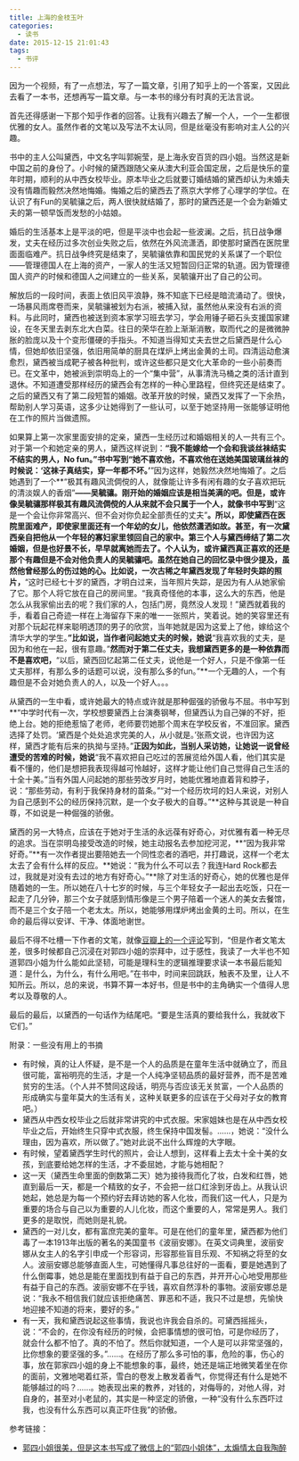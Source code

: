 ```yaml
---
title: 上海的金枝玉叶
categories:
  - 读书
date: 2015-12-15 21:01:43
tags:
  - 书评
---
```


因为一个视频，有了一点想法，写了一篇文章，引用了知乎上的一个答案，又因此去看了一本书，还想再写一篇文章。与一本书的缘分有时真的无法言说。

<!-- more -->

首先还得感谢一下那个知乎作者的回答。让我有兴趣去了解一个人，一个一生都很优雅的女人。虽然作者的文笔以及写法不太认同，但是丝毫没有影响对主人公的兴趣。

书中的主人公叫黛西，中文名字叫郭婉莹，是上海永安百货的四小姐。当然这是新中国之前的身份了。小时候的黛西跟随父亲从澳大利亚会国定居，之后是快乐的童年时期，顺利的从中西女校毕业。原本毕业之后就要订婚结婚的黛西却认为未婚夫没有情趣而毅然决然地悔婚。悔婚之后的黛西去了燕京大学修了心理学的学位。在认识了有Fun的吴毓骧之后，两人很快就结婚了，那时的黛西还是一个会为新婚丈夫的第一顿早饭而发愁的小姑娘。

婚后的生活基本上是平淡的吧，但是平淡中也会起一些波澜。之后，抗日战争爆发，丈夫在经历过多次创业失败之后，依然在外风流潇洒，即使那时黛西在医院里面面临难产。抗日战争终究是结束了，吴毓骧依靠和国民党的关系谋了一个职位——管理德国人在上海的资产，一家人的生活又短暂回归正常的轨道。因为管理德国人资产的时候和德国人之间建立的一些关系，吴毓骧开出了自己的公司。

解放后的一段时间，表面上依旧风平浪静，殊不知底下已经是暗流涌动了。很快，一场暴风雨席卷而来，吴毓骧被划为右派，被捕入狱，虽然他从来没有右派的资料。与此同时，黛西也被送到资本家学习班去学习，学会用锤子砸石头支援国家建设，在冬天里去剥东北大白菜。往日的荣华在脸上渐渐消散，取而代之的是微微肿胀的脸庞以及十个变形僵硬的手指头。不知道当得知丈夫去世之后黛西是什么心情，但她却依旧坚强，依旧用简单的厨具在煤炉上烤出金黄的土司。四清运动愈演愈烈，黛西被当成靶子被各种批判，或许这些都只是文化大革命的一些小前奏而已。在文革中，她被派到崇明岛上的一个“集中营”，从事清洗马桶之类的活计直到退休。不知道遭受那样经历的黛西会有怎样的一种心里路程，但终究还是结束了。之后的黛西又有了第二段短暂的婚姻。改革开放的时候，黛西又发挥了一下余热，帮助别人学习英语，这多少让她得到了一些认可，以至于她坚持用一张能够证明他在工作的照片当做遗照。

如果算上第一次家里面安排的定亲，黛西一生经历过和婚姻相关的人一共有三个。对于第一个和她定亲的男人，黛西这样说到：**“我不能嫁给一个会和我谈丝袜结实不结实的男人，No fun。”**书中写到**“她不喜欢他，不喜欢他在送她美国玻璃丝袜的时候说：‘这袜子真结实，穿一年都不坏。’**”因为这样，她毅然决然地悔婚了。之后她遇到了一个**“极其有趣风流倜傥的人，就像能让许多有闲有趣的女子喜欢把玩的清淡娱人的香烟”**——吴毓骧。刚开始的婚姻应该是相当美满的吧。但是，或许像吴毓骧那样极其有趣风流倜傥的人从来就不会只属于一个人，就像书中写到**“这是一个会让你非常高兴、但不会对你负起全部责任的丈夫”**。所以，即使黛西在医院里面难产，即使家里面还有一个年幼的女儿，他依然潇洒如故。甚至，有一次黛西亲自把他从一个年轻的寡妇家里领回自己的家中。第三个人与黛西缔结了第二次婚姻，但是也好景不长，早早就离她而去了。个人认为，或许黛西真正喜欢的还是那个有趣但是不会对他负责人的吴毓骧吧。虽然在她自己的回忆录中很少提及，虽然他曾经那么的伤过她的心。比如说，一次古稀之年黛西发现了年轻时失踪的照片，**“这时已经七十岁的黛西，才明白过来，当年照片失踪，是因为有人从她家偷了它。那个人将它放在自己的房间里。“我真奇怪他的本事，这么大的东西，他是怎么从我家偷出去的呢？我们家的人，包括门房，竟然没人发现！”黛西就着我的手，看着自己奇迹一样在上海留存下来的唯一一张照片，笑着说。她的笑容里还有对那个玩起花样来聪明透顶的男子的欣赏，当年她就是因为这爱上了他，嫁给这个清华大学的学生。**”比如说，当作者问起她丈夫的时候，她说**“我喜欢我的丈夫，是因为和他在一起，很有意趣。”**然而对于第二任丈夫，我想黛西更多的是一种依靠而不是喜欢吧，**“以后，黛西回忆起第二任丈夫，说他是一个好人，只是不像第一任丈夫那样，有那么多的话题可以说，没有那么多的fun。”**一个无趣的人，一个有趣但是不会对她负责人的人，以及一个好人。。。

从黛西的一生中看，或许她最大的特点或许就是那种倔强的骄傲与不屈。书中写到**“中学时代有一次，学校想要黛西上台演奏钢琴，但黛西认为自己弹的不好，拒绝上台。她的拒绝惹恼了老师，老师要罚她那个周末在学校反省，不准回家。黛西选择了处罚。‘黛西是个处处追求完美的人，从小就是。’张燕文说，也许因为这样，黛西才能有后来的执拗与坚持。”**正因为如此，当别人采访她，让她说一说曾经遭受的苦难的时候，她说**“我不喜欢把自己吃过的苦展览给外国人看，他们其实是看不懂的，他们是想把我表现得越可怜越好，这样才能让他们自己觉得自己生活的十全十美。”当有外国人问起她的那些劳改岁月时，她能优雅地直着背和脖子，说：“那些劳动，有利于我保持身材的苗条。”“对一个经历坎坷的妇人来说，对别人为自己感到不公的经历保持沉默，是一个女子极大的自尊。”**这种与其说是一种自尊，不如说是一种倔强的骄傲。

黛西的另一大特点，应该在于她对于生活的永远葆有好奇心，对优雅有着一种无尽的追求。当在崇明岛接受改造的时候，她主动报名去参加挖河泥，**“因为我非常好奇。”**有一次作者提出要陪她去一个同性恋者的酒吧，并打趣说，这样一个老太太去了会有什么样的反应。**她说：“我为什么不可以去？我连Hard Rock都去过，我就是对没有去过的地方有好奇心。”**除了对生活的好奇心，她的优雅也是伴随着她的一生。所以她在八十七岁的时候，与三个年轻女子一起出去吃饭，只在一起走了几分钟，那三个女子就感到情形像是三个男子陪着一个迷人的美女去餐馆，而不是三个女子陪一个老太太。所以，她能够用煤炉烤出金黄的土司。所以，在生命的最后得以安详、干净、体面地谢世。

最后不得不吐槽一下作者的文笔，就像[豆瓣上的一个评论](http://book.douban.com/review/7667099/)写到，“但是作者文笔太差，很多时候都自己沉浸在对郭四小姐的崇拜中，过于感性，我读了一大半也不知道郭四小姐为什么能如此坚韧，可能是理科生的逻辑推理要求读一本书最后能知道：是什么，为什么，有什么用吧。”在书中，时间来回跳跃，触表不及里，让人不知所云。所以，总的来说，书算不算一本好书，但是书中的主角确实一个值得人思考以及尊敬的人。

最后的最后，以黛西的一句话作为结尾吧。“要是生活真的要给我什么，我就收下它们。”

附录：一些没有用上的书摘

*   有时候，真的让人怀疑，是不是一个人的品质是在童年生活中就确立了，而且很可能，富裕明亮的生活，才是一个人纯净坚韧品质的最好营养，而不是苦难贫穷的生活。（个人并不赞同这段话，明亮与否应该无关贫富，一个人品质的形成确实与童年莫大的生活有关，这种关联更多的应该在于父母对子女的教育吧。）
*   黛西从中西女校毕业之后就非常讲究的中式衣服。宋家姐妹也是在从中西女校毕业之后，开始终生只穿中式衣服，终生保持中国发髻。......，她说：“没什么理由，因为喜欢，所以做了。”她对此说不出什么辉煌的大字眼。
*   有时候，望着黛西学生时代的照片，会让人想到，这样看上去太十全十美的女孩，到底要给她怎样的生活，才不委屈她，才能与她相配？
*   这一天（黛西生命里面的倒数第二天）她为接待我而化了妆，白发和红唇，她直到最后一天，都是一个精致的女子，不会把一丝口红涂到牙齿上。从我认识她起，她总是为每一个预约好去拜访她的客人化妆，而我们这一代人，只是为重要的场合与自己以为重要的人儿化妆，而这个重要的人，常常是男人。我们更多的是取悦，而她则是礼貌。
*   黛西的一对儿女，都有富庶完美的童年。可是在他们的童年里，黛西都为他们毒了一本1913年出版的著名的美国童书《波丽安娜》。在英文词典里，波丽安娜从女主人的名字引申成一个形容词，形容那些盲目乐观、不知祸之将至的女人。波丽安娜总能够直面人生，可她懂得凡事总往好的一面看，要是她遇到了什么倒霉事，她总是能在里面找到有益于自己的东西，并开开心心地受用那些有益于自己的东西。波丽安娜不在乎钱，喜欢自然淳朴的事物。波丽安娜总是说：“我永不相信我们就应该拒绝痛苦、罪恶和不适，我只不过是想，先愉快地迎接不知道的将来，要好的多。”
*   有一天，我和黛西说起这些事情，我说也许我会自杀的。可黛西摇摇头，说：“不会的，在你没有经历的时候，会把事情想的很可怕，可是你经历了，就会什么都不怕了。真的不怕了。然后你就知道，一个人是可以非常坚强的，比你想象的要坚强的多。”......。在经历了那么多可怕的事，危险的事，伤心的事，放在郭家四小姐的身上不能想象的事，最终，她还是端正地微笑着坐在你的面前，文雅地喝着红茶，雪白的卷发上散发着香气，你觉得还有什么是她不能够越过的吗？......。她表现出来的教养，对钱的，对侮辱的，对他人得，对自身的，甚至对小老鼠的，其实是一种坚定的骄傲，一种“没有什么东西吓过我，也没有什么东西可以真正吓住我”的骄傲。

参考链接：

*   [郭四小姐很美，但是这本书写成了微信上的“郭四小姐体”，太煽情太自我陶醉](http://book.douban.com/review/7667099/)
